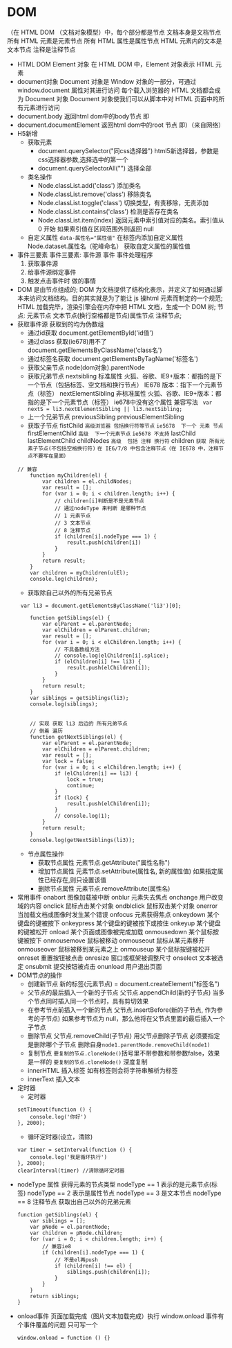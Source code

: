 # DOM
（在 HTML DOM （文档对象模型）中，每个部分都是节点
文档本身是文档节点
所有 HTML 元素是元素节点
所有 HTML 属性是属性节点
HTML 元素内的文本是文本节点
注释是注释节点
+ HTML DOM Element 对象
在 HTML DOM 中，Element 对象表示 HTML 元素
+ document对象
Document 对象是 Window 对象的一部分，可通过 window.document 属性对其进行访问
每个载入浏览器的 HTML 文档都会成为 Document 对象
Document 对象使我们可以从脚本中对 HTML 页面中的所有元素进行访问
+ document.body
返回html dom中的body节点 即<body>
+ document.documentElement
返回html dom中的root 节点 即<html>）（来自网络）
+ H5新增
    + 获取元素
        + document.querySelector("同css选择器")
        html5新选择器，参数是css选择器参数,选择选中的第一个
        + document.querySelectorAll("")
        选择全部
    + 类名操作
        + Node.classList.add('class') 添加类名
        + Node.classList.remove('class') 移除类名
        + Node.classList.toggle('class') 切换类型，有责移除，无责添加
        + Node.classList.contains('class') 检测是否存在类名
        + Node.classList.item(index) 
        返回元素中索引值对应的类名。索引值从 0 开始
        如果索引值在区间范围外则返回 null
    + 自定义属性
        `data-属性名="属性值"` 在标签内添加自定义属性 
        Node.dataset.属性名（驼峰命名） 获取自定义属性的属性值
+ 事件三要素
    事件三要素: 事件源 事件 事件处理程序
    1. 获取事件源
    2. 给事件源绑定事件
    3. 触发点击事件时 做的事情
+ DOM 是由节点组成的;
   DOM 为文档提供了结构化表示，并定义了如何通过脚本来访问文档结构。目的其实就是为了能让 js 操html 元素而制定的一个规范;
   HTML 加载完毕，渲染引擎会在内存中把 HTML 文档，生成一个 DOM 树;
   节点: 元素节点 文本节点(换行空格都是节点)属性节点 注释节点;
+ 获取事件源
    获取到的均为伪数组
    + 通过id获取
    document.getElementById('id值')
    + 通过class 获取(ie678)用不了
    document.getElementsByClassName('class名')
    + 通过标签名获取
    document.getElementsByTagName('标签名')
    + 获取父亲节点
    node(dom对象).parentNode
    + 获取兄弟节点
    nextsibling 标准属性
    火狐、谷歌、IE9+版本：都指的是下一个节点（包括标签、空文档和换行节点）
    IE678 版本：指下一个元素节点（标签）
    nextElementSibling 非标准属性
    火狐、谷歌、IE9+版本：都指的是下一个元素节点（标签）
    ie678中没有这个属性
    兼容写法
    ` var nextS = li3.nextElementSibling || li3.nextSibling;`
    + 上一个兄弟节点
    previousSibling
    previousElementSibling
    + 获取子节点
    fistChild
    `高级浏览器 包括换行符等节点`
    `ie5678  下一个 元素 节点`
    firstElementChild
    `高级  下一个元素节点`
    `ie5678 不支持`
    lastChild
    lastElementChild
    childNodes
    `高级  包括 注释 换行符`
    children
    `获取 所有元素子节点(不包括空格换行符)`
    `在 IE6/7/8 中包含注释节点（在 IE678 中，注释节点不要写在里面）`
    ```
    // 兼容 
        function myChildren(el) {
            var children = el.childNodes;
            var result = [];
            for (var i = 0; i < children.length; i++) {
                // children[i]判断是不是元素节点
                // 通过nodeType 来判断 是哪种节点
                // 1 元素节点
                // 3 文本节点
                // 8 注释节点
                if (children[i].nodeType === 1) {
                    result.push(children[i])
                }
            }
            return result;
        }
        var children = myChildren(ulEl);
        console.log(children);
    ```
    + 获取除自己以外的所有兄弟节点
    ```
     var li3 = document.getElementsByClassName('li3')[0];

        function getSiblings(el) {
            var elParent = el.parentNode;
            var elChildren = elParent.children;
            var result = [];
            for (var i = 0; i < elChildren.length; i++) {
                // 不具备数组方法
                // console.log(elChildren[i].splice);
                if (elChildren[i] !== li3) {
                    result.push(elChildren[i]);
                }
            }
            return result;
        }
        var siblings = getSiblings(li3);
        console.log(siblings);


        // 实现 获取 li3 后边的 所有兄弟节点
        // 倒着 遍历
        function getNextSiblings(el) {
            var elParent = el.parentNode;
            var elChildren = elParent.children;
            var result = [];
            var lock = false;
            for (var i = 0; i < elChildren.length; i++) {
                if (elChildren[i] == li3) {
                    lock = true;
                    continue;
                }
                if (lock) {
                    result.push(elChildren[i]);
                }
                // console.log(1);
            }
            return result;
        }
        console.log(getNextSiblings(li3));
    ```
    + 节点属性操作
        + 获取节点属性
        元素节点.getAttribute("属性名称")
        + 增加节点属性
        元素节点.setAttribute(属性名, 新的属性值)
        如果指定属性已经存在,则只设置该值
        + 删除节点属性
        元素节点.removeAttribute(属性名)
+ 常用事件
    onabort	图像加载被中断
    onblur	元素失去焦点
    onchange	用户改变域的内容
    onclick	鼠标点击某个对象
    ondblclick	鼠标双击某个对象
    onerror	当加载文档或图像时发生某个错误
    onfocus	元素获得焦点
    onkeydown	某个键盘的键被按下
    onkeypress	某个键盘的键被按下或按住
    onkeyup	某个键盘的键被松开
    onload	某个页面或图像被完成加载
    onmousedown	某个鼠标按键被按下
    onmousemove	鼠标被移动
    onmouseout	鼠标从某元素移开
    onmouseover	鼠标被移到某元素之上
    onmouseup	某个鼠标按键被松开
    onreset	重置按钮被点击
    onresize	窗口或框架被调整尺寸
    onselect	文本被选定
    onsubmit	提交按钮被点击
    onunload	用户退出页面
+ DOM节点的操作
    + 创建新节点
    新的标签(元素节点) = document.createElement("标签名")
    + 父节点的最后插入一个新的子节点
    父节点.appendChild(新的子节点)
    当多个节点同时插入同一个节点时，具有剪切效果
    + 在参考节点前插入一个新的节点
    父节点.insertBefore(新的子节点, 作为参考的子节点)
    如果参考节点为 null，那么他将在父节点里面的最后插入一个子节点
    + 删除节点
    父节点.removeChild(子节点)
    用父节点删除子节点 必须要指定是删除哪个子节点
    删除自身`node1.parentNode.removeChild(node1)`
    + 复制节点
    `要复制的节点.cloneNode()`括号里不带参数和带参数false，效果是一样的
    `要复制的节点.cloneNode()` 深度复制
    + innerHTML
    插入标签 如有标签则会将字符串解析为标签
    + innerText
    插入文本
+ 定时器
    + 定时器
    ```
    setTimeout(function () {
        console.log('你好')
    }, 2000);
    ```
    + 循环定时器(设立，清除)
    ```
    var timer = setInterval(function () {
        console.log('我是循环执行')
    }, 2000);
    clearInterval(timer) //清除循环定时器

    ```
+ nodeType 属性
    获得元素的节点类型
    nodeType == 1 表示的是元素节点(标签)
    nodeType == 2 表示是属性节点
    nodeType == 3 是文本节点
    nodeType == 8 注释节点
    获取出自己以外的兄弟元素
    ```
    function getSiblings(el) {
	    var siblings = [];
	    var pNode = el.parentNode;
	    var children = pNode.children;
	    for (var i = 0; i < children.length; i++) {
	    	// 兼容ie8
	    	if (children[i].nodeType === 1) {
	    		// 不是el再push
	    		if (children[i] !== el) {
	    			siblings.push(children[i]);
	    		}
	    	}
	    }
	    return siblings;
    }
    ```
+ onload事件
    页面加载完成（图片文本加载完成）执行
    window.onload 事件有个事件覆盖的问题
    只可写一个
    ```
    window.onload = function () {}
    ```


